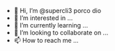 - 👋 Hi, I’m @supercli3 porco dio
- 👀 I’m interested in ...
- 🌱 I’m currently learning ...
- 💞️ I’m looking to collaborate on ...
- 📫 How to reach me ...

<!---
supercli3/supercli3 is a ✨ special ✨ repository because its `README.md` (this file) appears on your GitHub profile.
You can click the Preview link to take a look at your changes.porco dio
--->

